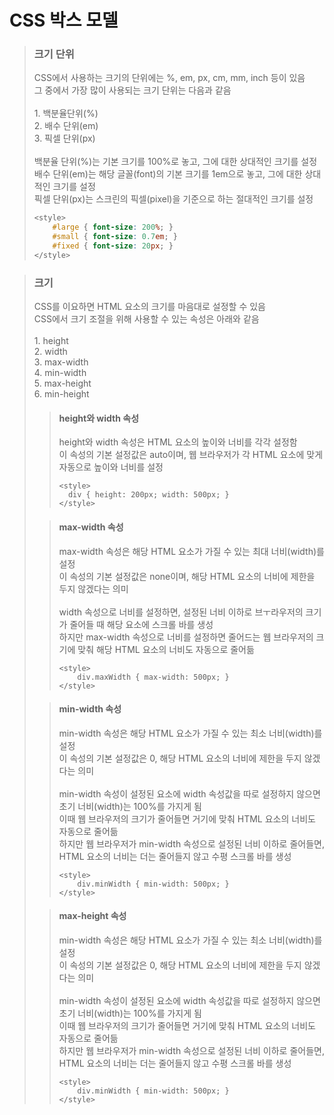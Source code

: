 <h1>CSS 박스 모델</h1>

<blockquote>
  <h3>크기 단위</h3>

  <p>
    CSS에서 사용하는 크기의 단위에는 %, em, px, cm, mm, inch 등이 있음<br>
    그 중에서 가장 많이 사용되는 크기 단위는 다음과 같음<br><br>
    1. 백분율단위(%)<br>
    2. 배수 단위(em)<br>
    3. 픽셀 단위(px)<br><br>
    백분율 단위(%)는 기본 크기를 100%로 놓고, 그에 대한 상대적인 크기를 설정<br>
    배수 단위(em)는 해당 글꼴(font)의 기본 크기를 1em으로 놓고, 그에 대한 상대적인 크기를 설정<br>
    픽셀 단위(px)는 스크린의 픽셀(pixel)을 기준으로 하는 절대적인 크기를 설정<br>
  </p>

  ```css
  <style>
      #large { font-size: 200%; }
      #small { font-size: 0.7em; }
      #fixed { font-size: 20px; }
  </style>
  ```
</blockquote>

<blockquote>
  <h3>크기</h3>
  
  <p>
    CSS를 이요하면 HTML 요소의 크기를 마음대로 설정할 수 있음<br>
    CSS에서 크기 조절을 위해 사용할 수 있는 속성은 아래와 같음<br><br>
    1. height<br>
    2. width<br>
    3. max-width<br>
    4. min-width<br>
    5. max-height<br>
    6. min-height<br>
  </p>
  
  <blockquote>
    <h4>height와 width 속성</h4>
    <p>
      height와 width 속성은 HTML 요소의 높이와 너비를 각각 설정함<br>
      이 속성의 기본 설정값은 auto이며, 웹 브라우저가 각 HTML 요소에 맞게 자동으로 높이와 너비를 설정
    </p>

    <style>
      div { height: 200px; width: 500px; }
    </style>

  </blockquote>
  
  <blockquote>
    <h4>max-width 속성</h4>
    <p>
      max-width 속성은 해당 HTML 요소가 가질 수 있는 최대 너비(width)를 설정<br>
      이 속성의 기본 설정값은 none이며, 해당 HTML 요소의 너비에 제한을 두지 않겠다는 의미<br><br>
      width 속성으로 너비를 설정하면, 설정된 너비 이하로 브ㅜ라우저의 크기가 줄어들 때 해당 요소에 스크롤 바를 생성<br>
      하지만 max-width 속성으로 너비를 설정하면 줄어드는 웹 브라우저의 크기에 맞춰 해당 HTML 요소의 너비도 자동으로 줄어듦
    </p>

    <style>
        div.maxWidth { max-width: 500px; }
    </style>
    
  </blockquote>
  
  <blockquote>
    <h4>min-width 속성</h4>
    <p>
      min-width 속성은 해당 HTML 요소가 가질 수 있는 최소 너비(width)를 설정<br>
      이 속성의 기본 설정값은 0, 해당 HTML 요소의 너비에 제한을 두지 않겠다는 의미<br><br>
      min-width 속성이 설정된 요소에 width 속성값을 따로 설정하지 않으면 초기 너비(width)는 100%를 가지게 됨<br>
      이때 웹 브라우저의 크기가 줄어들면 거기에 맞춰 HTML 요소의 너비도 자동으로 줄어듦<br>
      하지만 웹 브라우저가 min-width 속성으로 설정된 너비 이하로 줄어들면, HTML 요소의 너비는 더는 줄어들지 않고 수평 스크롤 바를 생성
    </p>

    <style>
        div.minWidth { min-width: 500px; }
    </style>
    
  </blockquote>
  
  <blockquote>
    <h4>max-height 속성</h4>
    <p>
      min-width 속성은 해당 HTML 요소가 가질 수 있는 최소 너비(width)를 설정<br>
      이 속성의 기본 설정값은 0, 해당 HTML 요소의 너비에 제한을 두지 않겠다는 의미<br><br>
      min-width 속성이 설정된 요소에 width 속성값을 따로 설정하지 않으면 초기 너비(width)는 100%를 가지게 됨<br>
      이때 웹 브라우저의 크기가 줄어들면 거기에 맞춰 HTML 요소의 너비도 자동으로 줄어듦<br>
      하지만 웹 브라우저가 min-width 속성으로 설정된 너비 이하로 줄어들면, HTML 요소의 너비는 더는 줄어들지 않고 수평 스크롤 바를 생성
    </p>

    <style>
        div.minWidth { min-width: 500px; }
    </style>
    
  </blockquote>

